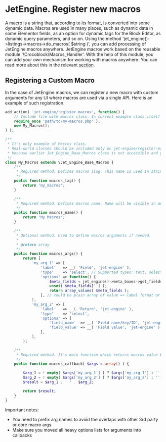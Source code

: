 # JetEngine. Register new macros

A macro is a string that, according to its format, is converted into some dynamic data. Macros are used in many places, such as dynamic data in some Elementor fields, as an option for dynamic tags for the Block Editor, as dynamic query parameters, and so on. Using the method 'jet_engine()->listings->macros->do_macros( $string )', you can add processing of JetEngine macros anywhere. JetEngine macros work based on the reusable module '\Crocoblock\Macros_Handler'. With the help of this module, you can add your own mechanism for working with macros anywhere. You can read more about this in the relevant [section](/01-jet-engine/03-components/01-macros-handler).


## Registering a Custom Macro

In the case of JetEngine macros, we can register a new macro with custom arguments for any UI where macros are used via a single API. Here is an example of such registration.

```php
add_action( 'jet-engine/register-macros', function() {
	// Include file with macros class. In current example class itself added below
	require_once 'path/to/my-macros.php' );
	new My_Macros();
} );

/**
 * It's only example of Macros class.
 * Real-world classes should be included only on jet-engine/register-macros hook,
 * because earlier Jet_Engine_Base_Macros class is not accessible and your code will throw a fatal error
 */
class My_Macros extends \Jet_Engine_Base_Macros {
	/**
	 * Required method. Defines macros slug. This name is used in string to parse
	 */
	public function macros_tag() {
		return 'my_macros';
	}

	/**
	 * Required method. Defines macros name. Name will be visible in any UI of macros insertion
	 */
	public function macros_name() {
		return 'My Macros';
	}

	/**
	 * Optional method. Used to define macros arguments if needed.
	 * 
	 * @return array
	 */
	public function macros_args() {
		return [
			'my_arg_1' => [
				'label'   => __( 'Field', 'jet-engine' ),
				'type'    => 'select', // Supported types: text, select, textarea, number, switcher
				'options' => function() {
					$meta_fields = jet_engine()->meta_boxes->get_fields_for_select( 'plain' );
					unset( $meta_fields[''] );
					return array_values( $meta_fields );
				], // could be plain array of value => label format or callback which returns the same formatted aray only when needed. For heavy options list callback method is better to use.
			),
			'my_arg_2' => [
				'label'   => __( 'Return', 'jet-engine' ),
				'type'    => 'select',
				'options' => [
					'field_name'  => __( 'Field name/key/ID', 'jet-engine' ),
					'field_value' => __( 'Field value', 'jet-engine' ),
				],
			],
		);

	/**
	 * Required method. It's main function which returns macros value by arguments
	 */
	public function macros_callback( $args = array() ) {

		$arg_1 = ! empty( $args['my_arg_1'] ) ? $args['my_arg_1'] : '';
		$arg_2 = ! empty( $args['my_arg_2'] ) ? $args['my_arg_2'] : '';
		$result = $arg_1 . ' ' . $arg_2;

		return $result;
	}
}
```

Important notes:
- You need to prefix arg names to avoid the overlaps with other 3rd party or core macro args
- Make sure you moved all heavy options lists for arguments into callbacks

